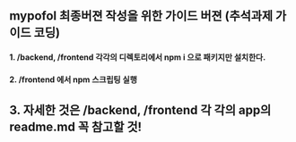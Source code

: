## mypofol 최종버젼 작성을 위한 가이드 버젼 (추석과제 가이드 코딩)

#### 1. /backend, /frontend 각각의 디렉토리에서 npm i 으로 패키지만 설치한다.
#### 2. /frontend 에서 npm 스크립팅 실행

## 3. 자세한 것은 /backend, /frontend 각 각의 app의 readme.md 꼭 참고할 것! 
